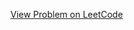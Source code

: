 [View Problem on LeetCode](https://leetcode.com/problems/find-the-maximum-number-of-fruits-collected/)